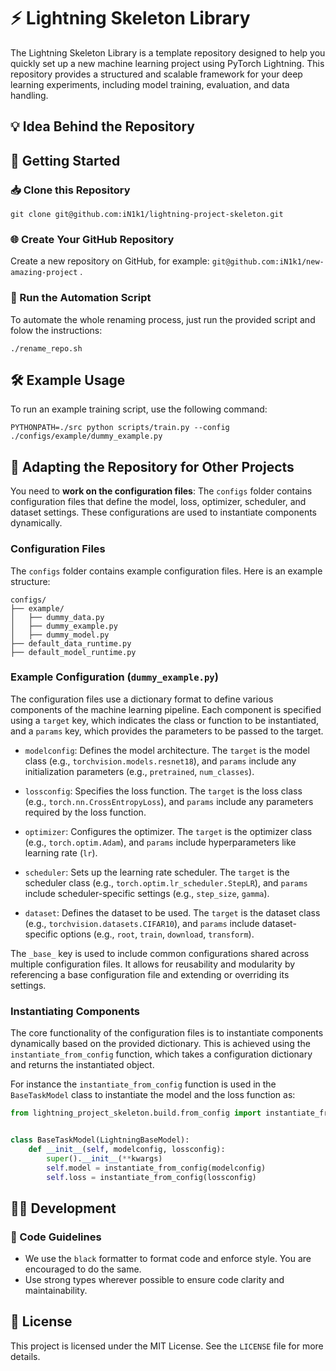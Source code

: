 # ⚡️ Lightning Skeleton Library

The Lightning Skeleton Library is a template repository designed to help you quickly set up a new machine learning
project using PyTorch Lightning. This repository provides a structured and scalable framework for your deep learning
experiments, including model training, evaluation, and data handling.

## 💡 Idea Behind the Repository

## 🚀 Getting Started

### 📥 Clone this Repository

```shell
git clone git@github.com:iN1k1/lightning-project-skeleton.git
```

### 🌐 Create Your GitHub Repository

Create a new repository on GitHub, for example: `git@github.com:iN1k1/new-amazing-project` .

### 🤖 Run the Automation Script

To automate the whole renaming process, just run the provided script and folow the instructions:

```shell
./rename_repo.sh
```

## 🛠️ Example Usage

To run an example training script, use the following command:

```shell
PYTHONPATH=./src python scripts/train.py --config ./configs/example/dummy_example.py
```

## 🔧 Adapting the Repository for Other Projects

You need to **work on the configuration files**: The `configs` folder contains configuration files that define the
model, loss,
optimizer, scheduler, and dataset settings. These configurations are used to instantiate components dynamically.

### Configuration Files

The `configs` folder contains example configuration files. Here is an example structure:

```plaintext
configs/
├── example/
│   ├── dummy_data.py
│   ├── dummy_example.py
│   ├── dummy_model.py
├── default_data_runtime.py
├── default_model_runtime.py
```

### Example Configuration (`dummy_example.py`)

The configuration files use a dictionary format to define various components of the machine learning pipeline. Each
component is specified using a `target` key, which indicates the class or function to be instantiated, and a `params`
key, which provides the parameters to be passed to the target.

- `modelconfig`: Defines the model architecture. The `target` is the model class (e.g., `torchvision.models.resnet18`),
  and
  `params` include any initialization parameters (e.g., `pretrained`, `num_classes`).

- `lossconfig`: Specifies the loss function. The `target` is the loss class (e.g., `torch.nn.CrossEntropyLoss`), and
  `params` include any parameters required by the loss function.

- `optimizer`: Configures the optimizer. The `target` is the optimizer class (e.g., `torch.optim.Adam`), and `params`
  include hyperparameters like learning rate (`lr`).

- `scheduler`: Sets up the learning rate scheduler. The `target` is the scheduler class (e.g.,
  `torch.optim.lr_scheduler.StepLR`), and `params` include scheduler-specific settings (e.g., `step_size`, `gamma`).

- `dataset`: Defines the dataset to be used. The `target` is the dataset class (e.g., `torchvision.datasets.CIFAR10`),
  and `params` include dataset-specific options (e.g., `root`, `train`, `download`, `transform`).

The `_base_` key is used to include common configurations shared across multiple configuration files. It allows for
reusability and modularity by referencing a base configuration file and extending or overriding its settings.

### Instantiating Components

The core functionality of the configuration files is to instantiate components dynamically based on the provided
dictionary.
This is achieved using the `instantiate_from_config` function, which takes a configuration dictionary and returns the
instantiated object.

For instance the `instantiate_from_config` function is used in the `BaseTaskModel` class to instantiate the model and
the loss function as:

```python
from lightning_project_skeleton.build.from_config import instantiate_from_config


class BaseTaskModel(LightningBaseModel):
    def __init__(self, modelconfig, lossconfig):
        super().__init__(**kwargs)
        self.model = instantiate_from_config(modelconfig)
        self.loss = instantiate_from_config(lossconfig)
```

## 🧑‍💻 Development

### 📏 Code Guidelines

- We use the `black` formatter to format code and enforce style. You are encouraged to do the same.
- Use strong types wherever possible to ensure code clarity and maintainability.

## 📜 License

This project is licensed under the MIT License. See the `LICENSE` file for more details.



